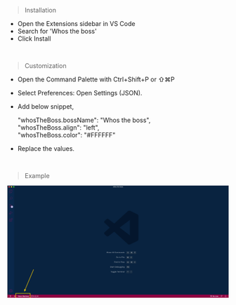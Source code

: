 > Installation

- Open the Extensions sidebar in VS Code
- Search for 'Whos the boss'
- Click Install

<br />

> Customization

- Open the Command Palette with Ctrl+Shift+P or ⇧⌘P

- Select Preferences: Open Settings (JSON).

- Add below snippet,

    "whosTheBoss.bossName": "Whos the boss",
    <br/>
    "whosTheBoss.align": "left",
    <br/>
    "whosTheBoss.color": "#FFFFFF"
    <br/>

- Replace the values.

<br />


> Example

<img src="https://raw.githubusercontent.com/varunpbardwaj/whos-the-boss/master/display.png"  alt="DISPLAY">